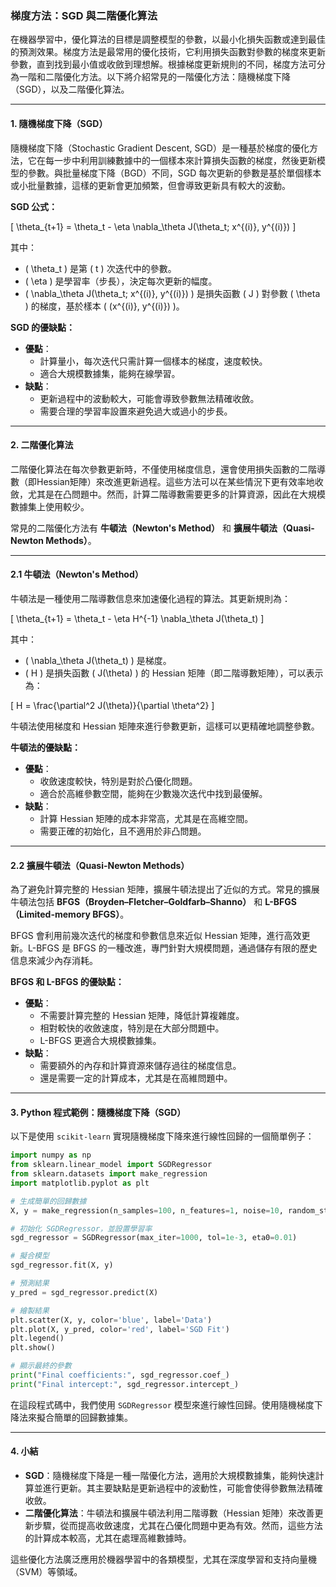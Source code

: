 ### **梯度方法：SGD 與二階優化算法**

在機器學習中，優化算法的目標是調整模型的參數，以最小化損失函數或達到最佳的預測效果。梯度方法是最常用的優化技術，它利用損失函數對參數的梯度來更新參數，直到找到最小值或收斂到理想解。根據梯度更新規則的不同，梯度方法可分為一階和二階優化方法。以下將介紹常見的一階優化方法：隨機梯度下降（SGD），以及二階優化算法。

---

#### **1. 隨機梯度下降（SGD）**

隨機梯度下降（Stochastic Gradient Descent, SGD）是一種基於梯度的優化方法，它在每一步中利用訓練數據中的一個樣本來計算損失函數的梯度，然後更新模型的參數。與批量梯度下降（BGD）不同，SGD 每次更新的參數是基於單個樣本或小批量數據，這樣的更新會更加頻繁，但會導致更新具有較大的波動。

**SGD 公式：**

\[
\theta_{t+1} = \theta_t - \eta \nabla_\theta J(\theta_t; x^{(i)}, y^{(i)})
\]

其中：
- \( \theta_t \) 是第 \( t \) 次迭代中的參數。
- \( \eta \) 是學習率（步長），決定每次更新的幅度。
- \( \nabla_\theta J(\theta_t; x^{(i)}, y^{(i)}) \) 是損失函數 \( J \) 對參數 \( \theta \) 的梯度，基於樣本 \( (x^{(i)}, y^{(i)}) \)。

**SGD 的優缺點：**
- **優點**：
  - 計算量小，每次迭代只需計算一個樣本的梯度，速度較快。
  - 適合大規模數據集，能夠在線學習。
- **缺點**：
  - 更新過程中的波動較大，可能會導致參數無法精確收斂。
  - 需要合理的學習率設置來避免過大或過小的步長。

---

#### **2. 二階優化算法**

二階優化算法在每次參數更新時，不僅使用梯度信息，還會使用損失函數的二階導數（即Hessian矩陣）來改進更新過程。這些方法可以在某些情況下更有效率地收斂，尤其是在凸問題中。然而，計算二階導數需要更多的計算資源，因此在大規模數據集上使用較少。

常見的二階優化方法有 **牛頓法（Newton's Method）** 和 **擴展牛頓法（Quasi-Newton Methods）**。

---

#### **2.1 牛頓法（Newton's Method）**

牛頓法是一種使用二階導數信息來加速優化過程的算法。其更新規則為：

\[
\theta_{t+1} = \theta_t - \eta H^{-1} \nabla_\theta J(\theta_t)
\]

其中：
- \( \nabla_\theta J(\theta_t) \) 是梯度。
- \( H \) 是損失函數 \( J(\theta) \) 的 Hessian 矩陣（即二階導數矩陣），可以表示為：

\[
H = \frac{\partial^2 J(\theta)}{\partial \theta^2}
\]

牛頓法使用梯度和 Hessian 矩陣來進行參數更新，這樣可以更精確地調整參數。

**牛頓法的優缺點：**
- **優點**：
  - 收斂速度較快，特別是對於凸優化問題。
  - 適合於高維參數空間，能夠在少數幾次迭代中找到最優解。
- **缺點**：
  - 計算 Hessian 矩陣的成本非常高，尤其是在高維空間。
  - 需要正確的初始化，且不適用於非凸問題。

---

#### **2.2 擴展牛頓法（Quasi-Newton Methods）**

為了避免計算完整的 Hessian 矩陣，擴展牛頓法提出了近似的方式。常見的擴展牛頓法包括 **BFGS（Broyden–Fletcher–Goldfarb–Shanno）** 和 **L-BFGS（Limited-memory BFGS）**。

BFGS 會利用前幾次迭代的梯度和參數信息來近似 Hessian 矩陣，進行高效更新。L-BFGS 是 BFGS 的一種改進，專門針對大規模問題，通過儲存有限的歷史信息來減少內存消耗。

**BFGS 和 L-BFGS 的優缺點：**
- **優點**：
  - 不需要計算完整的 Hessian 矩陣，降低計算複雜度。
  - 相對較快的收斂速度，特別是在大部分問題中。
  - L-BFGS 更適合大規模數據集。
- **缺點**：
  - 需要額外的內存和計算資源來儲存過往的梯度信息。
  - 還是需要一定的計算成本，尤其是在高維問題中。

---

#### **3. Python 程式範例：隨機梯度下降（SGD）**

以下是使用 `scikit-learn` 實現隨機梯度下降來進行線性回歸的一個簡單例子：

```python
import numpy as np
from sklearn.linear_model import SGDRegressor
from sklearn.datasets import make_regression
import matplotlib.pyplot as plt

# 生成簡單的回歸數據
X, y = make_regression(n_samples=100, n_features=1, noise=10, random_state=42)

# 初始化 SGDRegressor，並設置學習率
sgd_regressor = SGDRegressor(max_iter=1000, tol=1e-3, eta0=0.01)

# 擬合模型
sgd_regressor.fit(X, y)

# 預測結果
y_pred = sgd_regressor.predict(X)

# 繪製結果
plt.scatter(X, y, color='blue', label='Data')
plt.plot(X, y_pred, color='red', label='SGD Fit')
plt.legend()
plt.show()

# 顯示最終的參數
print("Final coefficients:", sgd_regressor.coef_)
print("Final intercept:", sgd_regressor.intercept_)
```

在這段程式碼中，我們使用 `SGDRegressor` 模型來進行線性回歸。使用隨機梯度下降法來擬合簡單的回歸數據集。

---

#### **4. 小結**

- **SGD**：隨機梯度下降是一種一階優化方法，適用於大規模數據集，能夠快速計算並進行更新。其主要缺點是更新過程中的波動性，可能會使得參數無法精確收斂。
- **二階優化算法**：牛頓法和擴展牛頓法利用二階導數（Hessian 矩陣）來改善更新步驟，從而提高收斂速度，尤其在凸優化問題中更為有效。然而，這些方法的計算成本較高，尤其在處理高維數據時。

這些優化方法廣泛應用於機器學習中的各類模型，尤其在深度學習和支持向量機（SVM）等領域。